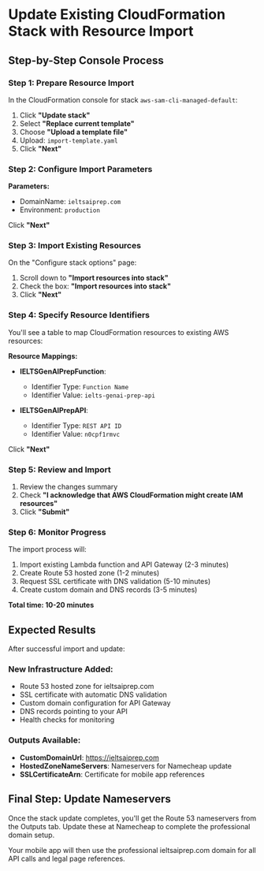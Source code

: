 # Update Existing CloudFormation Stack with Resource Import

## Step-by-Step Console Process

### Step 1: Prepare Resource Import
In the CloudFormation console for stack `aws-sam-cli-managed-default`:

1. Click **"Update stack"**
2. Select **"Replace current template"** 
3. Choose **"Upload a template file"**
4. Upload: `import-template.yaml`
5. Click **"Next"**

### Step 2: Configure Import Parameters
**Parameters:**
- DomainName: `ieltsaiprep.com`
- Environment: `production`

Click **"Next"**

### Step 3: Import Existing Resources
On the "Configure stack options" page:
1. Scroll down to **"Import resources into stack"**
2. Check the box: **"Import resources into stack"**
3. Click **"Next"**

### Step 4: Specify Resource Identifiers
You'll see a table to map CloudFormation resources to existing AWS resources:

**Resource Mappings:**
- **IELTSGenAIPrepFunction**: 
  - Identifier Type: `Function Name`
  - Identifier Value: `ielts-genai-prep-api`

- **IELTSGenAIPrepAPI**:
  - Identifier Type: `REST API ID`  
  - Identifier Value: `n0cpf1rmvc`

Click **"Next"**

### Step 5: Review and Import
1. Review the changes summary
2. Check **"I acknowledge that AWS CloudFormation might create IAM resources"**
3. Click **"Submit"**

### Step 6: Monitor Progress
The import process will:
1. Import existing Lambda function and API Gateway (2-3 minutes)
2. Create Route 53 hosted zone (1-2 minutes)
3. Request SSL certificate with DNS validation (5-10 minutes)
4. Create custom domain and DNS records (3-5 minutes)

**Total time: 10-20 minutes**

## Expected Results

After successful import and update:

### New Infrastructure Added:
- Route 53 hosted zone for ieltsaiprep.com
- SSL certificate with automatic DNS validation
- Custom domain configuration for API Gateway
- DNS records pointing to your API
- Health checks for monitoring

### Outputs Available:
- **CustomDomainUrl**: https://ieltsaiprep.com
- **HostedZoneNameServers**: Nameservers for Namecheap update
- **SSLCertificateArn**: Certificate for mobile app references

## Final Step: Update Nameservers
Once the stack update completes, you'll get the Route 53 nameservers from the Outputs tab. Update these at Namecheap to complete the professional domain setup.

Your mobile app will then use the professional ieltsaiprep.com domain for all API calls and legal page references.